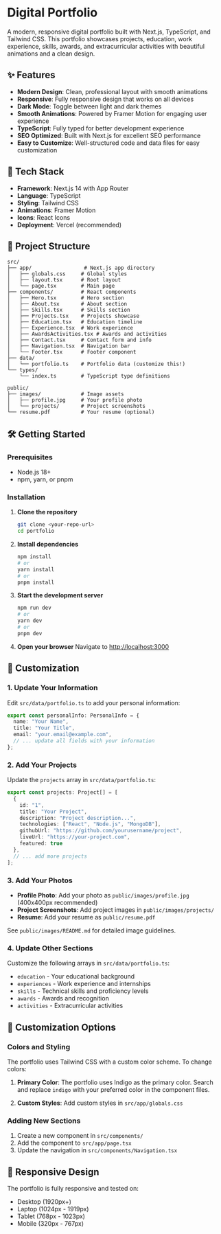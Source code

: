 # Digital Portfolio

A modern, responsive digital portfolio built with Next.js, TypeScript, and Tailwind CSS. This portfolio showcases projects, education, work experience, skills, awards, and extracurricular activities with beautiful animations and a clean design.

## ✨ Features

- **Modern Design**: Clean, professional layout with smooth animations
- **Responsive**: Fully responsive design that works on all devices
- **Dark Mode**: Toggle between light and dark themes
- **Smooth Animations**: Powered by Framer Motion for engaging user experience
- **TypeScript**: Fully typed for better development experience
- **SEO Optimized**: Built with Next.js for excellent SEO performance
- **Easy to Customize**: Well-structured code and data files for easy customization

## 🚀 Tech Stack

- **Framework**: Next.js 14 with App Router
- **Language**: TypeScript
- **Styling**: Tailwind CSS
- **Animations**: Framer Motion
- **Icons**: React Icons
- **Deployment**: Vercel (recommended)

## 📁 Project Structure

```
src/
├── app/                 # Next.js app directory
│   ├── globals.css     # Global styles
│   ├── layout.tsx      # Root layout
│   └── page.tsx        # Main page
├── components/         # React components
│   ├── Hero.tsx        # Hero section
│   ├── About.tsx       # About section
│   ├── Skills.tsx      # Skills section
│   ├── Projects.tsx    # Projects showcase
│   ├── Education.tsx   # Education timeline
│   ├── Experience.tsx  # Work experience
│   ├── AwardsActivities.tsx # Awards and activities
│   ├── Contact.tsx     # Contact form and info
│   ├── Navigation.tsx  # Navigation bar
│   └── Footer.tsx      # Footer component
├── data/
│   └── portfolio.ts    # Portfolio data (customize this!)
└── types/
    └── index.ts        # TypeScript type definitions

public/
├── images/             # Image assets
│   ├── profile.jpg     # Your profile photo
│   └── projects/       # Project screenshots
└── resume.pdf          # Your resume (optional)
```

## 🛠️ Getting Started

### Prerequisites

- Node.js 18+
- npm, yarn, or pnpm

### Installation

1. **Clone the repository**
   ```bash
   git clone <your-repo-url>
   cd portfolio
   ```

2. **Install dependencies**
   ```bash
   npm install
   # or
   yarn install
   # or
   pnpm install
   ```

3. **Start the development server**
   ```bash
   npm run dev
   # or
   yarn dev
   # or
   pnpm dev
   ```

4. **Open your browser**
   Navigate to [http://localhost:3000](http://localhost:3000)

## 📝 Customization

### 1. Update Your Information

Edit `src/data/portfolio.ts` to add your personal information:

```typescript
export const personalInfo: PersonalInfo = {
  name: "Your Name",
  title: "Your Title",
  email: "your.email@example.com",
  // ... update all fields with your information
};
```

### 2. Add Your Projects

Update the `projects` array in `src/data/portfolio.ts`:

```typescript
export const projects: Project[] = [
  {
    id: "1",
    title: "Your Project",
    description: "Project description...",
    technologies: ["React", "Node.js", "MongoDB"],
    githubUrl: "https://github.com/yourusername/project",
    liveUrl: "https://your-project.com",
    featured: true
  },
  // ... add more projects
];
```

### 3. Add Your Photos

- **Profile Photo**: Add your photo as `public/images/profile.jpg` (400x400px recommended)
- **Project Screenshots**: Add project images in `public/images/projects/`
- **Resume**: Add your resume as `public/resume.pdf`

See `public/images/README.md` for detailed image guidelines.

### 4. Update Other Sections

Customize the following arrays in `src/data/portfolio.ts`:
- `education` - Your educational background
- `experiences` - Work experience and internships
- `skills` - Technical skills and proficiency levels
- `awards` - Awards and recognition
- `activities` - Extracurricular activities

## 🎨 Customization Options

### Colors and Styling

The portfolio uses Tailwind CSS with a custom color scheme. To change colors:

1. **Primary Color**: The portfolio uses Indigo as the primary color. Search and replace `indigo` with your preferred color in the component files.

2. **Custom Styles**: Add custom styles in `src/app/globals.css`

### Adding New Sections

1. Create a new component in `src/components/`
2. Add the component to `src/app/page.tsx`
3. Update the navigation in `src/components/Navigation.tsx`

## 📱 Responsive Design

The portfolio is fully responsive and tested on:
- Desktop (1920px+)
- Laptop (1024px - 1919px)
- Tablet (768px - 1023px)
- Mobile (320px - 767px)

<!-- ## 🚀 Deployment

### Deploy on Vercel (Recommended)

1. Push your code to GitHub
2. Connect your repository to [Vercel](https://vercel.com)
3. Deploy with one click

### Deploy on Netlify

1. Build the project: `npm run build`
2. Upload the `out` folder to Netlify
3. Configure redirects if needed

### Deploy on Other Platforms

The portfolio can be deployed on any platform that supports static sites or Node.js applications.

## 🤝 Contributing

Feel free to submit issues and enhancement requests!

## 📄 License

This project is open source and available under the [MIT License](LICENSE).

## 📞 Support

If you have any questions or need help customizing your portfolio, feel free to reach out! -->
